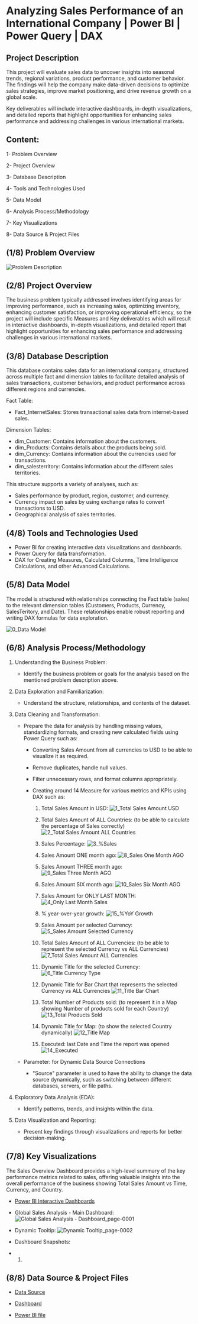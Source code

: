 # Analyzing Sales Performance of an International Company | Power BI | Power Query | DAX

## Project Description

This project will evaluate sales data to uncover insights into seasonal trends, regional variations, product performance, and customer behavior. The findings will help the company make data-driven decisions to optimize sales strategies, improve market positioning, and drive revenue growth on a global scale.

Key deliverables will include interactive dashboards, in-depth visualizations, and detailed reports that highlight opportunities for enhancing sales performance and addressing challenges in various international markets.

## Content:

1- Problem Overview

2- Project Overview

3- Database Description

4- Tools and Technologies Used

5- Data Model

6- Analysis Process/Methodology

7- Key Visualizations

8- Data Source & Project Files





## (1/8) Problem Overview

![Problem Description](https://github.com/user-attachments/assets/220707b5-eb44-48e8-82fd-250bcdc19c47)


## (2/8) Project Overview

The business problem typically addressed involves identifying areas for improving performance, such as increasing sales, optimizing inventory, enhancing customer satisfaction, or improving operational efficiency, so the project will include specific Measures and Key deliverables which will result in interactive dashboards, in-depth visualizations, and detailed report that highlight opportunities for enhancing sales performance and addressing challenges in various international markets.

## (3/8) Database Description

This database contains sales data for an international company, structured across multiple fact and dimension tables to facilitate detailed analysis of sales transactions, customer behaviors, and product performance across different regions and currencies.

Fact Table: 
  - Fact_InternetSales: Stores transactional sales data from internet-based sales.

Dimension Tables:
  - dim_Customer: Contains information about the customers.
  - dim_Products: Contains details about the products being sold.
  - dim_Currency: Contains information about the currencies used for transactions.
  - dim_salesterritory: Contains information about the different sales territories.

This structure supports a variety of analyses, such as:

- Sales performance by product, region, customer, and currency.
- Currency impact on sales by using exchange rates to convert transactions to USD.
- Geographical analysis of sales territories.

## (4/8) Tools and Technologies Used

- Power BI for creating interactive data visualizations and dashboards.
- Power Query for data transformation.
- DAX for Creating Measures, Calculated Columns, Time Intelligence Calculations, and other Advanced Calculations.

## (5/8) Data Model

The model is structured with relationships connecting the Fact table (sales) to the relevant dimension tables (Customers, Products, Currency, SalesTeritory, and Date). These relationships enable robust reporting and writing DAX formulas for data exploration.

![0_Data Model](https://github.com/user-attachments/assets/96a10af7-b4f3-4cfd-bf5b-35a21c2a7e19)


## (6/8) Analysis Process/Methodology

1) Understanding the Business Problem: 
    - Identify the business problem or goals for the analysis based on the mentioned problem description above.
2) Data Exploration and Familiarization: 
    - Understand the structure, relationships, and contents of the dataset.
3) Data Cleaning and Transformation: 
    - Prepare the data for analysis by handling missing values, standardizing formats, and creating new calculated fields using Power Query such as:
      - Converting Sales Amount from all currencies to USD to be able to visualize it as required.
      - Remove duplicates, handle null values.
      - Filter unnecessary rows, and format columns appropriately.
      - Creating around 14 Measure for various metrics and KPIs using DAX such as:

        1) Total Sales Amount in USD:
![1_Total Sales Amount USD](https://github.com/user-attachments/assets/1a89897f-e199-4413-936c-79c20dbe090b)

        2) Total Sales Amount of ALL Countries: (to be able to calculate the percentage of Sales correctly)
![2_Total Sales Amount ALL Countries](https://github.com/user-attachments/assets/3c825dbd-57fd-406a-b3d4-b7a1224cc94e)

        3) Sales Percentage:
![3_%Sales](https://github.com/user-attachments/assets/dc614234-acc8-4619-b8e7-9876c881f09f)

        4) Sales Amount ONE month ago:
![8_Sales One Month AGO](https://github.com/user-attachments/assets/a51c099c-aac3-4449-99b4-3f3d8723fe36)

        5) Sales Amount THREE month ago:
![9_Sales Three Month AGO](https://github.com/user-attachments/assets/dc468ac7-f7e7-4c99-b874-c2bd5627a814)

        6) Sales Amount SIX month ago:
![10_Sales Six Month AGO](https://github.com/user-attachments/assets/2ae1ec45-a76a-4bbf-bb1b-3c8074949a27)

        7) Sales Amount for ONLY LAST MONTH:
![4_Only Last Month Sales](https://github.com/user-attachments/assets/7e1dfad3-bb61-4e5f-8fff-cedd4f0d7489)

        8) % year-over-year growth:
![15_%YoY Growth](https://github.com/user-attachments/assets/8ea3500f-4bf1-438f-90ae-ea780bff2e0b)

        9) Sales Amount per selected Currency:
![5_Sales Amount Selected Currency](https://github.com/user-attachments/assets/509574a3-e136-4ccd-afb5-fe288564a91a)

        10) Total Sales Amount of ALL Currencies: (to be able to represent the selected Currency vs ALL Currencies)
![7_Total Sales Amount ALL Currencies](https://github.com/user-attachments/assets/935a0223-3e2b-4747-b6f9-237306c1eba6)

        11) Dynamic Title for the selected Currency:
![6_Title Currency Type](https://github.com/user-attachments/assets/9b471755-7882-4592-a2fc-04b6c6c22333)

        12) Dynamic Title for Bar Chart that represents the selected Currency vs ALL Currencies
![11_Title Bar Chart](https://github.com/user-attachments/assets/420c065f-8c88-4d80-9f78-9724e56fe732)

        13) Total Number of Products sold: (to represent it in a Map showing Number of products sold for each Country)
![13_Total Products Sold](https://github.com/user-attachments/assets/68cee1ed-1566-4aeb-96e5-fa7f1a684530)

        14) Dynamic Title for Map: (to show the selected Country dynamically) 
![12_Title Map](https://github.com/user-attachments/assets/5884a5d2-7dbb-4ca7-b123-6f5a1732e319)

        15) Executed: last Date and Time the report was opened
![14_Executed](https://github.com/user-attachments/assets/99277a65-c0fb-4360-a003-380c47c0af1c)


    - Parameter: for Dynamic Data Source Connections
      - "Source" parameter is used to have the ability to change the data source dynamically, such as switching between different databases, servers, or file paths.

4) Exploratory Data Analysis (EDA):
    -  Identify patterns, trends, and insights within the data.

5) Data Visualization and Reporting:
    - Present key findings through visualizations and reports for better decision-making.

## (7/8) Key Visualizations

The Sales Overview Dashboard provides a high-level summary of the key performance metrics related to sales, offering valuable insights into the overall performance of the business
showing Total Sales Amount vs Time, Currency, and Country.

- <a href="https://app.powerbi.com/groups/me/reports/1ed566a7-bf8d-4c0e-bf71-23f053f420b8/1d6ee74968bc72975bcb?experience=power-bi&bookmarkGuid=d6ed3a85c8886f5188f6">Power BI Interactive Dashboards </a>

- Global Sales Analysis - Main Dashboard:
![Global Sales Analysis - Dashboard_page-0001](https://github.com/user-attachments/assets/55a2f79f-808d-4a79-b64f-d54135e4467f)

- Dynamic Tooltip:
![Dynamic Tooltip_page-0002](https://github.com/user-attachments/assets/cd34fa90-0f7a-4a3d-a19f-6fe1f3bd504c)

- Dashboard Snapshots:
- 1) 


## (8/8) Data Source & Project Files

- <a href="https://github.com/AbdelrhmanSamir6633/Analyzing-Sales-Performance-of-an-International-Company/blob/main/Data%20Source.xlsx">Data Source</a>

- <a href="https://github.com/AbdelrhmanSamir6633/Analyzing-Sales-Performance-of-an-International-Company/blob/main/Dashboard.pdf">Dashboard</a>

- <a href="https://github.com/AbdelrhmanSamir6633/Analyzing-Sales-Performance-of-an-International-Company/blob/main/FINAL%20PROJECT.pbix">Power BI file</a>













